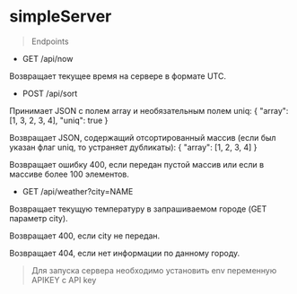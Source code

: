 # simpleServer

> Endpoints

* GET /api/now 

Возвращает текущее время на сервере в формате UTC.

* POST /api/sort

Принимает JSON c полем array и необязательным полем uniq:
{
"array": [1, 3, 2, 3, 4],
"uniq": true
}

Возвращает JSON, содержащий отсортированный массив (если был указан флаг uniq, то
устраняет дубликаты):
{
"array": [1, 2, 3, 4]
}

Возвращает ошибку 400, если передан пустой массив или если в массиве более 100
элементов.

* GET /api/weather?city=NAME

Возвращает текущую температуру в запрашиваемом городе (GET параметр city).

Возвращает 400, если city не передан.

Возвращает 404, если нет информации по данному городу.


> Для запуска сервера необходимо установить env переменную APIKEY с API key 
